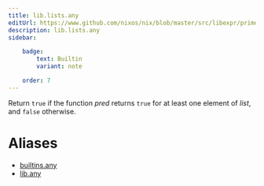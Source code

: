 ```yaml
---
title: lib.lists.any
editUrl: https://www.github.com/nixos/nix/blob/master/src/libexpr/primops.cc
description: lib.lists.any
sidebar:

    badge:
        text: Builtin
        variant: note

    order: 7
---
```


Return `true` if the function *pred* returns `true` for at least one
element of *list*, and `false` otherwise.


# Aliases

- [builtins.any](./reference/builtins/builtins-any)
- [lib.any](./reference/lib/lib-any)


